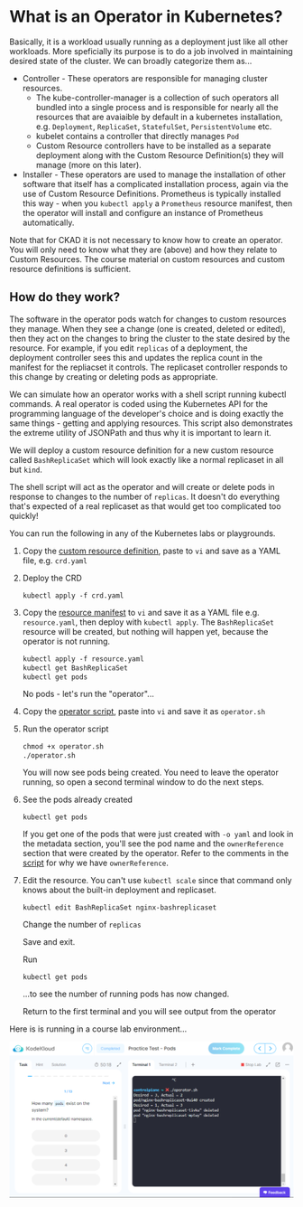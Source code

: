 # What is an Operator in Kubernetes?

Basically, it is a workload usually running as a deployment just like all other workloads. More speficially its purpose is to do a job involved in maintaining desired state of the cluster. We can broadly categorize them as...

* Controller - These operators are responsible for managing cluster resources.
    * The kube-controller-manager is a collection of such operators all bundled into a single process and is responsible for nearly all the resources that are avaiaible by default in a kubernetes installation, e.g. `Deployment`, `ReplicaSet`, `StatefulSet`, `PersistentVolume` etc.
    * kubelet contains a controller that directly manages `Pod`
    * Custom Resource controllers have to be installed as a separate deployment along with the Custom Resource Definition(s) they will manage (more on this later).
* Installer - These operators are used to manage the installation of other software that itself has a complicated installation process, again via the use of Custom Resource Definitions. Prometheus is typically installed this way - when you `kubectl apply` a `Prometheus` resource manifest, then the operator will install and configure an instance of Prometheus automatically.

Note that for CKAD it is not necessary to know how to create an operator. You will only need to know what they are (above) and how they relate to Custom Resources. The course material on custom resources and custom resource definitions is sufficient.

## How do they work?

The software in the operator pods watch for changes to custom resources they manage. When they see a change (one is created, deleted or edited), then they act on the changes to bring the cluster to the state desired by the resource. For example, if you edit `replicas` of a deployment, the deployment controller sees this and updates the replica count in the manifest for the repliacset it controls. The replicaset controller responds to this change by creating or deleting pods as appropriate.

We can simulate how an operator works with a shell script running kubectl commands. A real operator is coded using the Kubernetes API for the programming language of the developer's choice and is doing exactly the same things - getting and applying resources. This script also demonstrates the extreme utility of JSONPath and thus why it is important to learn it.

We will deploy a custom resource definition for a new custom resource called `BashReplicaSet` which will look exactly like a normal replicaset in all but `kind`.

The shell script will act as the operator and will create or delete pods in response to changes to the number of `replicas`. It doesn't do everything that's expected of a real replicaset as that would get too complicated too quickly!

You can run the following in any of the Kubernetes labs or playgrounds.

1. Copy the [custom resource definition](./manifests/crd.yaml), paste to `vi` and save as a YAML file, e.g. `crd.yaml`
1. Deploy the CRD

    ```
    kubectl apply -f crd.yaml
    ```
1. Copy the [resource manifest](./manifests/replicaset.yaml) to `vi` and save it as a YAML file e.g. `resource.yaml`, then deploy with `kubectl apply`. The `BashReplicaSet` resource will be created, but nothing will happen yet, because the operator is not running.

    ```
    kubectl apply -f resource.yaml
    kubectl get BashReplicaSet
    kubectl get pods
    ```

    No pods - let's run the "operator"...

1. Copy the [operator script](./operator/operator.sh), paste into `vi` and save it as `operator.sh`
1. Run the operator script

    ```
    chmod +x operator.sh
    ./operator.sh
    ```

    You will now see pods being created. You need to leave the operator running, so open a second terminal window to do the next steps.

1. See the pods already created

    ```
    kubectl get pods
    ```

    If you get one of the pods that were just created with `-o yaml` and look in the metadata section, you'll see the pod name and the `ownerReference` section that were created by the operator. Refer to the comments in the [script](./operator/operator.sh) for why we have `ownerReference`.

1. Edit the resource. You can't use `kubectl scale` since that command only knows about the built-in deployment and replicaset.

    ```
    kubectl edit BashReplicaSet nginx-bashreplicaset
    ```

    Change the number of `replicas`

    Save and exit.

    Run

    ```
    kubectl get pods
    ```

    ...to see the number of running pods has now changed.

    Return to the first terminal and you will see output from the operator

Here is is running in a course lab environment...

![](../../img/bash-operator.png)
